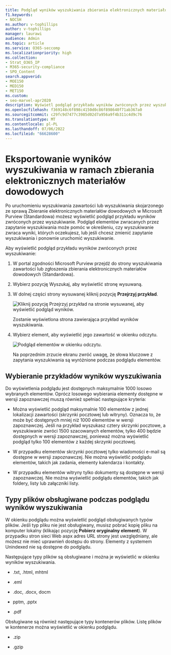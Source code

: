 ```yaml
---
title: Podgląd wyników wyszukiwania zbierania elektronicznych materiałów dowodowych
f1.keywords:
- NOCSH
ms.author: v-tophillips
author: v-tophillips
manager: laurawi
audience: Admin
ms.topic: article
ms.service: O365-seccomp
ms.localizationpriority: high
ms.collection:
- Strat_O365_IP
- M365-security-compliance
- SPO_Content
search.appverid:
- MOE150
- MED150
- MET150
ms.custom:
- seo-marvel-apr2020
description: Wyświetl podgląd przykładu wyników zwróconych przez wyszukiwanie zawartości lub wyszukiwanie zbierania elektronicznych materiałów dowodowych (Standard) w portal zgodności Microsoft Purview.
ms.openlocfilehash: f369148c6f898c4150d0c86f898640f71ab367a0
ms.sourcegitcommit: c29fc9d7477c3985d02d7a956a9f4b311c4d9c76
ms.translationtype: MT
ms.contentlocale: pl-PL
ms.lasthandoff: 07/06/2022
ms.locfileid: "66628600"
---
```

# <a name="preview-ediscovery-search-results"></a>Eksportowanie wyników wyszukiwania w ramach zbierania elektronicznych materiałów dowodowych

Po uruchomieniu wyszukiwania zawartości lub wyszukiwania skojarzonego ze sprawą Zbieranie elektronicznych materiałów dowodowych w Microsoft Purview (Standardowa) możesz wyświetlić podgląd przykładu wyników zwróconych przez wyszukiwanie. Podgląd elementów zwracanych przez zapytanie wyszukiwania może pomóc w określeniu, czy wyszukiwanie zwraca wyniki, których oczekujesz, lub jeśli chcesz zmienić zapytanie wyszukiwania i ponownie uruchomić wyszukiwanie.

Aby wyświetlić podgląd przykładu wyników zwróconych przez wyszukiwanie:

1. W portal zgodności Microsoft Purview przejdź do strony wyszukiwania zawartości lub zgłoszenia zbierania elektronicznych materiałów dowodowych (Standardowa).

2. Wybierz pozycję Wyszukaj, aby wyświetlić stronę wysuwaną.

3. W dolnej części strony wysuwanej kliknij pozycję **Przejrzyj przykład**.

   ![Kliknij pozycję Przejrzyj przykład na stronie wysuwanej, aby wyświetlić podgląd wyników.](../media/PreviewSearchResults1.png)

   Zostanie wyświetlona strona zawierająca przykład wyników wyszukiwania.

4. Wybierz element, aby wyświetlić jego zawartość w okienku odczytu.

   ![Podgląd elementów w okienku odczytu.](../media/PreviewSearchResults2.png)

   Na poprzednim zrzucie ekranu zwróć uwagę, że słowa kluczowe z zapytania wyszukiwania są wyróżnione podczas podglądu elementów.

## <a name="how-the-search-result-samples-are-selected"></a>Wybieranie przykładów wyników wyszukiwania

Do wyświetlenia podglądu jest dostępnych maksymalnie 1000 losowo wybranych elementów. Oprócz losowego wybierania elementy dostępne w wersji zapoznawczej muszą również spełniać następujące kryteria:

- Można wyświetlić podgląd maksymalnie 100 elementów z jednej lokalizacji zawartości (skrzynki pocztowej lub witryny). Oznacza to, że może być dostępnych mniej niż 1000 elementów w wersji zapoznawczej. Jeśli na przykład wyszukasz cztery skrzynki pocztowe, a wyszukiwanie zwróci 1500 szacowanych elementów, tylko 400 będzie dostępnych w wersji zapoznawczej, ponieważ można wyświetlić podgląd tylko 100 elementów z każdej skrzynki pocztowej.

- W przypadku elementów skrzynki pocztowej tylko wiadomości e-mail są dostępne w wersji zapoznawczej. Nie można wyświetlić podglądu elementów, takich jak zadania, elementy kalendarza i kontakty.

- W przypadku elementów witryny tylko dokumenty są dostępne w wersji zapoznawczej. Nie można wyświetlić podglądu elementów, takich jak foldery, listy lub załączniki listy.

## <a name="file-types-supported-when-previewing-search-results"></a>Typy plików obsługiwane podczas podglądu wyników wyszukiwania

W okienku podglądu można wyświetlić podgląd obsługiwanych typów plików. Jeśli typ pliku nie jest obsługiwany, musisz pobrać kopię pliku na komputer lokalny (klikając pozycję **Pobierz oryginalny element**). W przypadku stron sieci Web aspx adres URL strony jest uwzględniany, ale możesz nie mieć uprawnień dostępu do strony. Elementy z systemem Unindexed nie są dostępne do podglądu.

Następujące typy plików są obsługiwane i można je wyświetlić w okienku wyników wyszukiwania.
  
- .txt, .html, mhtml

- .eml

- .doc, .docx, docm

- pptm, .pptx

- .pdf

Obsługiwane są również następujące typy kontenerów plików. Listę plików w kontenerze można wyświetlić w okienku podglądu.
  
- .zip

- .gzip